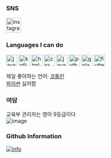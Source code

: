 ### SNS

<a href="https://www.instagram.com/ehdgjs_06/">
<img src="https://user-images.githubusercontent.com/67136071/147853936-dba6c42c-59a0-46e0-bbab-7fb56d489db1.png" width="40" height="40" alt="instagram"/>
</a>

### Languages I can do

<p align="left">
<img src="https://user-images.githubusercontent.com/67136071/147854127-cb41226e-bcad-4bf2-944d-95c9f62b9012.png" width="30" height="30" alt="java"/> 
<img src="https://user-images.githubusercontent.com/67136071/147854199-6b612dc3-518a-4a94-84ed-f3f7aa6ef5cd.png" width="30" height="30" alt="kotlin"/>
<img src="https://user-images.githubusercontent.com/67136071/152681299-36a7403d-1cca-41fd-9c23-2afdc59cdb18.png" width="30" height="30" alt="html"/>
<img src="https://user-images.githubusercontent.com/67136071/152681431-a205f6ba-178c-4343-9555-ae63f07c20a4.png" width="30" height="30" alt="css"/>
<img src="https://user-images.githubusercontent.com/67136071/152681498-ffbeff28-5e0a-4bee-8087-bdc9480a3c53.png" width="30" height="30" alt="javascript"/>
<img src="https://user-images.githubusercontent.com/67136071/152681532-cefd59cc-a8be-4cdc-9b39-9322bd9f7f20.png" width="30" height="30" alt="python"/>
<img src="https://user-images.githubusercontent.com/67136071/153602785-e99ab59e-5d34-4ef8-83ea-03dea6134573.png" width="30" height="30" alt="golang"/>
<img src="https://user-images.githubusercontent.com/67136071/164894503-a69540d4-1cf8-4dd2-b41f-760fd11cc430.png" width="30" height="30" alt="flutter"/>
</p>

제일 좋아하는 언어: [코틀린](https://kotlinlang.org/)<br>
[파이썬](https://www.python.org/) 싫어함

### 여담
교육부 관리자는 영어 9등급이다<br>
![image](https://user-images.githubusercontent.com/67136071/174435558-ef3e9669-a629-4d74-892f-82a30a70b766.png)


### Github Information

[![info](https://github-readme-stats.vercel.app/api?username=ldhdev916&&show_icons=true&theme=tokyonight)](https://github.com/ldhdev916)
